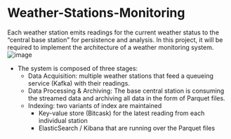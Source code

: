 # Weather-Stations-Monitoring
Each weather station emits readings for the current weather status to the “central base station” for persistence and
analysis. In this project, it will be required to implement the architecture of a weather monitoring system.
![image](https://github.com/ziadalbana/Weather-Stations-Monitoring/assets/58531158/aab4fe43-613f-4791-a4b8-618c828aa935)
- The system is composed of three stages:
  - Data Acquisition: multiple weather stations that feed a queueing service (Kafka) with their readings.
  - Data Processing & Archiving: The base central station is consuming the streamed data and archiving all data in the form of Parquet files.
  - Indexing: two variants of index are maintained
     - Key-value store (Bitcask) for the latest reading from each individual station
     - ElasticSearch / Kibana that are running over the Parquet files

